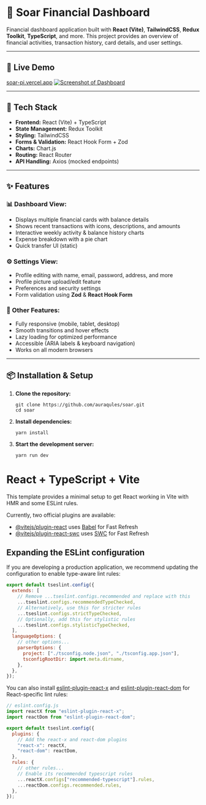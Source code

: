 # 💼 Soar Financial Dashboard

Financial dashboard application built with **React (Vite)**, **TailwindCSS**, **Redux Toolkit**, **TypeScript**, and more. This project provides an overview of financial activities, transaction history, card details, and user settings.

---

## 🚀 Live Demo

[soar-pi.vercel.app](soar-pi.vercel.app)
[![Screenshot of Dashboard](https://i.postimg.cc/wB3dhsmY/Screen-Shot-2025-03-13-at-10-57-40-PM.png)](https://krowdshield.vercel.app)

---

## 📂 Tech Stack

- **Frontend:** React (Vite) + TypeScript
- **State Management:** Redux Toolkit
- **Styling:** TailwindCSS
- **Forms & Validation:** React Hook Form + Zod
- **Charts:** Chart.js
- **Routing:** React Router
- **API Handling:** Axios (mocked endpoints)

---

## ✨ Features

### 📊 Dashboard View:

- Displays multiple financial cards with balance details
- Shows recent transactions with icons, descriptions, and amounts
- Interactive weekly activity & balance history charts
- Expense breakdown with a pie chart
- Quick transfer UI (static)

### ⚙️ Settings View:

- Profile editing with name, email, password, address, and more
- Profile picture upload/edit feature
- Preferences and security settings
- Form validation using **Zod** & **React Hook Form**

### 🌟 Other Features:

- Fully responsive (mobile, tablet, desktop)
- Smooth transitions and hover effects
- Lazy loading for optimized performance
- Accessible (ARIA labels & keyboard navigation)
- Works on all modern browsers

---

## 📦 Installation & Setup

1. **Clone the repository:**

   ```
   git clone https://github.com/auraqules/soar.git
   cd soar
   ```

2. **Install dependencies:**

   ```
   yarn install
   ```

3. **Start the development server:**
   ```
   yarn run dev
   ```

# React + TypeScript + Vite

This template provides a minimal setup to get React working in Vite with HMR and some ESLint rules.

Currently, two official plugins are available:

- [@vitejs/plugin-react](https://github.com/vitejs/vite-plugin-react/blob/main/packages/plugin-react/README.md) uses [Babel](https://babeljs.io/) for Fast Refresh
- [@vitejs/plugin-react-swc](https://github.com/vitejs/vite-plugin-react-swc) uses [SWC](https://swc.rs/) for Fast Refresh

## Expanding the ESLint configuration

If you are developing a production application, we recommend updating the configuration to enable type-aware lint rules:

```js
export default tseslint.config({
  extends: [
    // Remove ...tseslint.configs.recommended and replace with this
    ...tseslint.configs.recommendedTypeChecked,
    // Alternatively, use this for stricter rules
    ...tseslint.configs.strictTypeChecked,
    // Optionally, add this for stylistic rules
    ...tseslint.configs.stylisticTypeChecked,
  ],
  languageOptions: {
    // other options...
    parserOptions: {
      project: ["./tsconfig.node.json", "./tsconfig.app.json"],
      tsconfigRootDir: import.meta.dirname,
    },
  },
});
```

You can also install [eslint-plugin-react-x](https://github.com/Rel1cx/eslint-react/tree/main/packages/plugins/eslint-plugin-react-x) and [eslint-plugin-react-dom](https://github.com/Rel1cx/eslint-react/tree/main/packages/plugins/eslint-plugin-react-dom) for React-specific lint rules:

```js
// eslint.config.js
import reactX from "eslint-plugin-react-x";
import reactDom from "eslint-plugin-react-dom";

export default tseslint.config({
  plugins: {
    // Add the react-x and react-dom plugins
    "react-x": reactX,
    "react-dom": reactDom,
  },
  rules: {
    // other rules...
    // Enable its recommended typescript rules
    ...reactX.configs["recommended-typescript"].rules,
    ...reactDom.configs.recommended.rules,
  },
});
```
